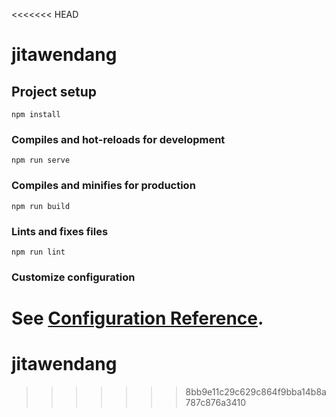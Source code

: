 <<<<<<< HEAD
# jitawendang

## Project setup
```
npm install
```

### Compiles and hot-reloads for development
```
npm run serve
```

### Compiles and minifies for production
```
npm run build
```

### Lints and fixes files
```
npm run lint
```

### Customize configuration
See [Configuration Reference](https://cli.vuejs.org/config/).
=======
# jitawendang
>>>>>>> 8bb9e11c29c629c864f9bba14b8a787c876a3410
